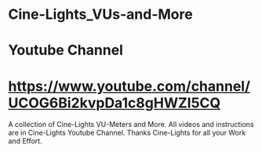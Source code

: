 # Cine-Lights_VUs-and-More
# Youtube Channel 
# https://www.youtube.com/channel/UCOG6Bi2kvpDa1c8gHWZI5CQ

A collection of Cine-Lights VU-Meters and More.
All videos and instructions are in Cine-Lights Youtube Channel.
Thanks Cine-Lights for all your Work and Effort.
